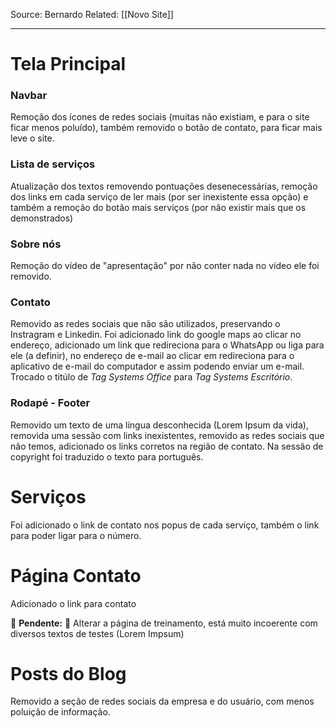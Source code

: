 Source: Bernardo
Related: [[Novo Site]]

---

# Tela Principal

### Navbar
Remoção dos ícones de redes sociais (muitas não existiam, e para o site ficar menos poluído), também removido o botão de contato, para ficar mais leve o site.

### Lista de serviços
Atualização dos textos removendo pontuações desenecessárias, remoção dos links em cada serviço de ler mais (por ser inexistente essa opção) e também a remoção do botão mais serviços (por não existir mais que os demonstrados)

### Sobre nós
Remoção do vídeo de "apresentação" por não conter nada no vídeo ele foi removido.

### Contato
Removido as redes sociais que não são utilizados, preservando o Instragram e Linkedin.
Foi adicionado link do google maps ao clicar no endereço, adicionado um link que redireciona para o WhatsApp ou liga para ele (a definir), no endereço de e-mail ao clicar em redireciona para o aplicativo de e-mail do computador e assim podendo enviar um e-mail.
Trocado o titúlo de *Tag Systems Office* para *Tag Systems Escritório*.

### Rodapé - Footer
Removido um texto de uma língua desconhecida (Lorem Ipsum da vida), removida uma sessão com links inexistentes, removido as redes sociais que não temos, adicionado os links corretos na região de contato. Na sessão de copyright foi traduzido o texto para português.

# Serviços
Foi adicionado o link de contato nos popus de cada serviço, também o link para poder ligar para o número.

# Página Contato
Adicionado o link para contato

🚧 **Pendente:** 🚧 Alterar a página de treinamento, está muito incoerente com diversos textos de testes (Lorem Impsum)

# Posts do Blog
Removido a seção de redes sociais da empresa e do usuário, com menos poluição de informação.